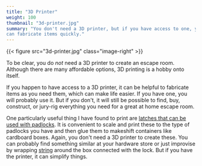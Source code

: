 ```yaml
---
title: "3D Printer"
weight: 100
thumbnail: "3d-printer.jpg"
summary: "You don't need a 3D printer, but if you have access to one, you
can fabricate items quickly."
---
```


{{< figure src="3d-printer.jpg" class="image-right" >}}

To be clear, you do _not_ need a 3D printer to create an escape room.
Although there are many affordable options, 3D printing is a hobby onto
itself.

If you happen to have access to a 3D printer, it can be helpful to
fabricate items as you need them, which can make life easier. If you have
one, you will probably use it. But if you don't, it will still be possible
to find, buy, construct, or jury-rig everything you need for a great at
home escape room.

One particularly useful thing I have found to print are [latches that can
be used with padlocks]. It is convenient to scale and print these to the
type of padlocks you have and then glue them to makeshift containers like
cardboard boxes. Again, you don't need a 3D printer to create these. You
can probably find something similar at your hardware store or just
improvise by wrapping [string] around the box connected with the lock. But
if you have the printer, it can simplify things.

[latches that can be used with padlocks]: https://www.thingiverse.com/thing:24999
[string]: /equipment/string

